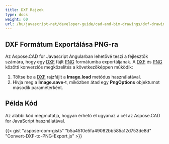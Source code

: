 ```yaml
---
title: DXF Rajzok
type: docs
weight: 60
url: /hu/javascript-net/developer-guide/cad-and-bim-drawings/dxf-drawings/
---
```


## **DXF Formátum Exportálása PNG-ra**

Az Aspose.CAD for Javascript Angularban lehetővé teszi a fejlesztők számára, hogy egy [DXF](https://docs.fileformat.com/cad/dxf/) fájlt [PNG](https://docs.fileformat.com/image/png/) formátumba exportáljanak. A [DXF](https://docs.fileformat.com/cad/dxf/) és [PNG](https://docs.fileformat.com/image/png/) közötti konverziós megközelítés a következőképpen működik:

1. Töltse be a [DXF](https://docs.fileformat.com/cad/dxf/) rajzfájlt a **Image.load** metódus használatával.
1. Hívja meg a **Image.save**-t, miközben átad egy **PngOptions** objektumot második paraméterként.

## Példa Kód

Az alábbi kód megmutatja, hogyan érhető el ugyanaz a cél az Aspose.CAD for JavaScript használatával.

{{< gist "aspose-com-gists" "b5a4510e5fa49082bb585a12d753de8d" "Convert-DXF-to-PNG-Export.js" >}}
